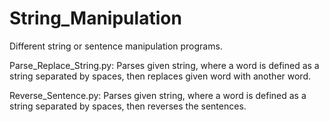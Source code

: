 # String_Manipulation
Different string or sentence manipulation programs.

Parse_Replace_String.py:
  Parses given string, where a word is defined as a string separated by spaces, then replaces given word with another word. 
  
Reverse_Sentence.py:
  Parses given string, where a word is defined as a string separated by spaces, then reverses the sentences. 
  
